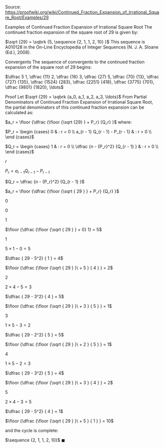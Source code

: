 # 

Source: https://proofwiki.org/wiki/Continued_Fraction_Expansion_of_Irrational_Square_Root/Examples/29

Examples of Continued Fraction Expansion of Irrational Square Root
The continued fraction expansion of the square root of $29$ is given by:

$\sqrt {29} = \sqbrk {5, \sequence {2, 1, 1, 2, 10} }$
This sequence is A010128 in the On-Line Encyclopedia of Integer Sequences (N. J. A. Sloane (Ed.), 2008).


Convergents
The sequence of convergents to the continued fraction expansion of the square root of $29$ begins:

$\dfrac 5 1, \dfrac {11} 2, \dfrac {16} 3, \dfrac {27} 5, \dfrac {70} {13}, \dfrac {727} {135}, \dfrac {1524} {283}, \dfrac {2251} {418}, \dfrac {3775} {701}, \dfrac {9801} {1820}, \ldots$


Proof
Let $\sqrt {29} = \sqbrk {a_0, a_1, a_2, a_3, \ldots}$
From Partial Denominators of Continued Fraction Expansion of Irrational Square Root, the partial denominators of this continued fraction expansion can be calculated as:

$a_r = \floor {\dfrac {\floor {\sqrt {29} } + P_r} {Q_r} }$
where:

$P_r = \begin {cases} 0 & : r = 0 \\
a_{r - 1} Q_{r - 1} - P_{r - 1} & : r > 0 \\
\end {cases}$


$Q_r = \begin {cases} 1 & : r = 0 \\
\dfrac {n - {P_r}^2} {Q_{r - 1} } & : r > 0 \\
\end {cases}$





$r$

$P_r = a_{r - 1} Q_{r - 1} - P_{r - 1}$

$Q_r = \dfrac {n - {P_r}^2} {Q_{r - 1} }$

$a_r = \floor {\dfrac {\floor {\sqrt { 29 } } + P_r} {Q_r} }$


$0$

$0$

$1$

$\floor {\dfrac {\floor {\sqrt { 29 } } + 0} 1} = 5$


$1$

$5 \times 1 - 0 = 5$

$\dfrac { 29 - 5^2} { 1 } = 4$

$\floor {\dfrac {\floor {\sqrt { 29 } }\ + 5 } { 4 } } = 2$


$2$

$2 \times 4 - 5 = 3$

$\dfrac { 29 - 3^2} { 4 } = 5$

$\floor {\dfrac {\floor {\sqrt { 29 } }\ + 3 } { 5 } } = 1$


$3$

$1 \times 5 - 3 = 2$

$\dfrac { 29 - 2^2} { 5 } = 5$

$\floor {\dfrac {\floor {\sqrt { 29 } }\ + 2 } { 5 } } = 1$


$4$

$1 \times 5 - 2 = 3$

$\dfrac { 29 - 3^2} { 5 } = 4$

$\floor {\dfrac {\floor {\sqrt { 29 } }\ + 3 } { 4 } } = 2$


$5$

$2 \times 4 - 3 = 5$

$\dfrac { 29 - 5^2} { 4 } = 1$

$\floor {\dfrac {\floor {\sqrt { 29 } }\ + 5 } { 1 } } = 10$


and the cycle is complete:

$\sequence {2, 1, 1, 2, 10}$
$\blacksquare$





